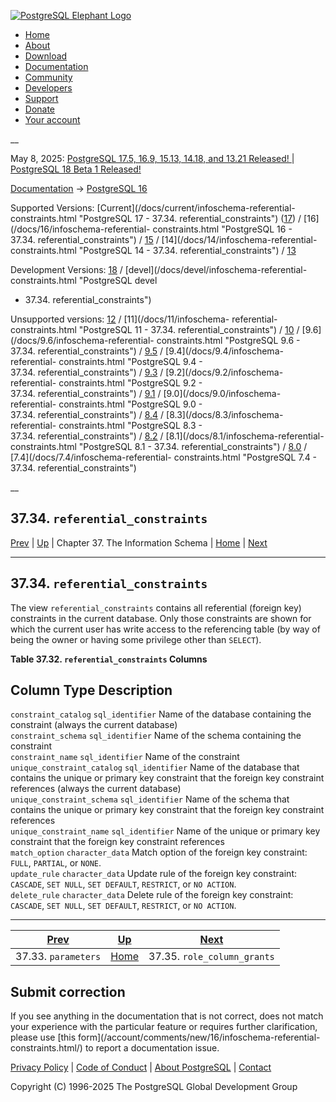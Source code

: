 [ ![PostgreSQL Elephant Logo](/media/img/about/press/elephant.png) ](/)

  * [Home](/ "Home")
  * [About](/about/ "About")
  * [Download](/download/ "Download")
  * [Documentation](/docs/ "Documentation")
  * [Community](/community/ "Community")
  * [Developers](/developer/ "Developers")
  * [Support](/support/ "Support")
  * [Donate](/about/donate/ "Donate")
  * [Your account](/account/ "Your account")

__

May 8, 2025: [ PostgreSQL 17.5, 16.9, 15.13, 14.18, and 13.21 Released! ](/about/news/postgresql-175-169-1513-1418-and-1321-released-3072/) | [ PostgreSQL 18 Beta 1 Released! ](/about/news/postgresql-18-beta-1-released-3070/)

[Documentation](/docs/ "Documentation") -> [PostgreSQL
16](/docs/16/index.html)

Supported Versions: [Current](/docs/current/infoschema-referential-
constraints.html "PostgreSQL 17 - 37.34. referential_constraints")
([17](/docs/17/infoschema-referential-constraints.html "PostgreSQL 17 -
37.34. referential_constraints")) / [16](/docs/16/infoschema-referential-
constraints.html "PostgreSQL 16 - 37.34. referential_constraints") /
[15](/docs/15/infoschema-referential-constraints.html "PostgreSQL 15 -
37.34. referential_constraints") / [14](/docs/14/infoschema-referential-
constraints.html "PostgreSQL 14 - 37.34. referential_constraints") /
[13](/docs/13/infoschema-referential-constraints.html "PostgreSQL 13 -
37.34. referential_constraints")

Development Versions: [18](/docs/18/infoschema-referential-constraints.html
"PostgreSQL 18 - 37.34. referential_constraints") /
[devel](/docs/devel/infoschema-referential-constraints.html "PostgreSQL devel
- 37.34. referential_constraints")

Unsupported versions: [12](/docs/12/infoschema-referential-constraints.html
"PostgreSQL 12 - 37.34. referential_constraints") / [11](/docs/11/infoschema-
referential-constraints.html "PostgreSQL 11 - 37.34. referential_constraints")
/ [10](/docs/10/infoschema-referential-constraints.html "PostgreSQL 10 -
37.34. referential_constraints") / [9.6](/docs/9.6/infoschema-referential-
constraints.html "PostgreSQL 9.6 - 37.34. referential_constraints") /
[9.5](/docs/9.5/infoschema-referential-constraints.html "PostgreSQL 9.5 -
37.34. referential_constraints") / [9.4](/docs/9.4/infoschema-referential-
constraints.html "PostgreSQL 9.4 - 37.34. referential_constraints") /
[9.3](/docs/9.3/infoschema-referential-constraints.html "PostgreSQL 9.3 -
37.34. referential_constraints") / [9.2](/docs/9.2/infoschema-referential-
constraints.html "PostgreSQL 9.2 - 37.34. referential_constraints") /
[9.1](/docs/9.1/infoschema-referential-constraints.html "PostgreSQL 9.1 -
37.34. referential_constraints") / [9.0](/docs/9.0/infoschema-referential-
constraints.html "PostgreSQL 9.0 - 37.34. referential_constraints") /
[8.4](/docs/8.4/infoschema-referential-constraints.html "PostgreSQL 8.4 -
37.34. referential_constraints") / [8.3](/docs/8.3/infoschema-referential-
constraints.html "PostgreSQL 8.3 - 37.34. referential_constraints") /
[8.2](/docs/8.2/infoschema-referential-constraints.html "PostgreSQL 8.2 -
37.34. referential_constraints") / [8.1](/docs/8.1/infoschema-referential-
constraints.html "PostgreSQL 8.1 - 37.34. referential_constraints") /
[8.0](/docs/8.0/infoschema-referential-constraints.html "PostgreSQL 8.0 -
37.34. referential_constraints") / [7.4](/docs/7.4/infoschema-referential-
constraints.html "PostgreSQL 7.4 - 37.34. referential_constraints")

__

37.34. `referential_constraints`  
---  
[Prev](infoschema-parameters.html "37.33. parameters")  | [Up](information-schema.html "Chapter 37. The Information Schema") | Chapter 37. The Information Schema | [Home](index.html "PostgreSQL 16.9 Documentation") |  [Next](infoschema-role-column-grants.html "37.35. role_column_grants")  
  
* * *

## 37.34. `referential_constraints` #

The view `referential_constraints` contains all referential (foreign key)
constraints in the current database. Only those constraints are shown for
which the current user has write access to the referencing table (by way of
being the owner or having some privilege other than `SELECT`).

**Table  37.32. `referential_constraints` Columns**

Column Type Description  
---  
`constraint_catalog` `sql_identifier` Name of the database containing the
constraint (always the current database)  
`constraint_schema` `sql_identifier` Name of the schema containing the
constraint  
`constraint_name` `sql_identifier` Name of the constraint  
`unique_constraint_catalog` `sql_identifier` Name of the database that
contains the unique or primary key constraint that the foreign key constraint
references (always the current database)  
`unique_constraint_schema` `sql_identifier` Name of the schema that contains
the unique or primary key constraint that the foreign key constraint
references  
`unique_constraint_name` `sql_identifier` Name of the unique or primary key
constraint that the foreign key constraint references  
`match_option` `character_data` Match option of the foreign key constraint:
`FULL`, `PARTIAL`, or `NONE`.  
`update_rule` `character_data` Update rule of the foreign key constraint:
`CASCADE`, `SET NULL`, `SET DEFAULT`, `RESTRICT`, or `NO ACTION`.  
`delete_rule` `character_data` Delete rule of the foreign key constraint:
`CASCADE`, `SET NULL`, `SET DEFAULT`, `RESTRICT`, or `NO ACTION`.  
  
  

* * *

[Prev](infoschema-parameters.html "37.33. parameters")  | [Up](information-schema.html "Chapter 37. The Information Schema") |  [Next](infoschema-role-column-grants.html "37.35. role_column_grants")  
---|---|---  
37.33. `parameters`  | [Home](index.html "PostgreSQL 16.9 Documentation") |  37.35. `role_column_grants`  
  
## Submit correction

If you see anything in the documentation that is not correct, does not match
your experience with the particular feature or requires further clarification,
please use [this form](/account/comments/new/16/infoschema-referential-
constraints.html/) to report a documentation issue.

[Privacy Policy](/about/privacypolicy) | [Code of Conduct](/about/policies/coc/) | [About PostgreSQL](/about/) | [Contact](/about/contact/)  

Copyright (C) 1996-2025 The PostgreSQL Global Development Group

